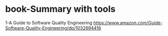 # book-Summary with tools 
1-A Guide to Software Quality Engineering  https://www.amazon.com/Guide-Software-Quality-Engineering/dp/1032694416
